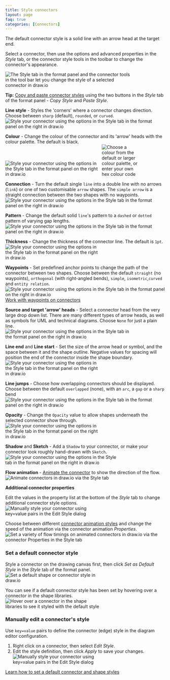 ```yaml
---
title: Style connectors
layout: page
faq: true
categories: [Connectors]
---
```


The default connector style is a solid line with an arrow head at the target end.

Select a connector, then use the options and advanced properties in the _Style_ tab, or the connector style tools in the toolbar to change the connector's appearance.

<img src="/assets/img/blog/connector-style-tools.png" style="width=100%;max-width:400px;;height:auto;" alt="The Style tab in the format panel and the connector tools in the tool bar let you change the style of a selected connector in draw.io">

**Tip:** [Copy and paste connector styles](/doc/faq/styles-copy-paste.html) using the two buttons in the _Style_ tab of the format panel - _Copy Style_ and _Paste Style_.

**Line style** - Styles the 'corners' where a connector changes direction. Choose between ``sharp`` (default), ``rounded``, or ``curved``.
<br /><img src="/assets/img/blog/style-tab-line-style.png" style="width=100%;max-width:500px;height:auto;" alt="Style your connector using the options in the Style tab in the format panel on the right in draw.io">

**Colour** - Change the colour of the connector and its 'arrow' heads with the colour palette. The default is black.
<br /><img src="/assets/img/blog/style-tab-colour.png" style="width=100%;max-width:300px;height:auto;" alt="Style your connector using the options in the Style tab in the format panel on the right in draw.io">    <img src="/assets/img/blog/colour-picker.png" style="width=100%;max-width:120px;height:auto;" alt="Choose a colour from the default or larger colour palette, or enter your own hex colour code">

**Connection** - Turn the default single ``line`` into a double line with no arrows (``link``) or one of two customisable ``arrow`` shapes. The ``simple arrow`` is a straight connection between the two shapes with no waypoints.
<br /><img src="/assets/img/blog/style-tab-connection.png" style="width=100%;max-width:500px;height:auto;" alt="Style your connector using the options in the Style tab in the format panel on the right in draw.io">

**Pattern** - Change the default solid ``line``'s pattern to a ``dashed`` or ``dotted`` pattern of varying gap lengths. 
<br /><img src="/assets/img/blog/style-tab-pattern.png" style="width=100%;max-width:500px;height:auto;" alt="Style your connector using the options in the Style tab in the format panel on the right in draw.io">

**Thickness** - Change the thickness of the connector line. The default is ``1pt``.
<br /><img src="/assets/img/blog/style-tab-thickness.png" style="width=100%;max-width:300px;height:auto;" alt="Style your connector using the options in the Style tab in the format panel on the right in draw.io">

**Waypoints** - Set predefined anchor points to change the path of the connector between two shapes. Choose between the default ``straight`` (no waypoints), ``orthogonal`` (with right-angled bends), ``simple``, ``isometric``,``curved`` and ``entity relation``.
<br /><img src="/assets/img/blog/style-tab-waypoints.png" style="width=100%;max-width:600px;height:auto;" alt="Style your connector using the options in the Style tab in the format panel on the right in draw.io">
<br />[Work with waypoints on connectors](/blog/waypoints-connectors.html)

**Source and target 'arrow' heads** - Select a connector head from the very large drop down list. There are many different types of arrow heads, as well as symbols for UML and technical diagrams. Choose ``None`` for just a plain line.
<br /><img src="/assets/img/blog/style-tab-line-start-line-end.png" style="width=100%;max-width:400px;height:auto;" alt="Style your connector using the options in the Style tab in the format panel on the right in draw.io">

**Line end** and **Line start** - Set the size of the arrow head or symbol, and the space between it and the shape outline. Negative values for spacing will position the end of the connector inside the shape boundary.
<br /><img src="/assets/img/blog/style-tab-line-end-line-start.png" style="width=100%;max-width:300px;height:auto;" alt="Style your connector using the options in the Style tab in the format panel on the right in draw.io">

**Line jumps** - Choose how overlapping connectors should be displayed. Choose between the default ``overlapped`` (none), with an ``arc``, a ``gap`` or a ``sharp`` bend
<br /><img src="/assets/img/blog/style-tab-line-jumps.png" style="width=100%;max-width:500px;height:auto;" alt="Style your connector using the options in the Style tab in the format panel on the right in draw.io">

**Opacity** - Change the ``Opacity`` value to allow shapes underneath the selected connector show through.
<br /><img src="/assets/img/blog/style-tab-opacity.png" style="width=100%;max-width:300px;height:auto;" alt="Style your connector using the options in the Style tab in the format panel on the right in draw.io">

**Shadow** and **Sketch**  - Add a ``Shadow`` to your connector, or make your connector look roughly hand-drawn with ``Sketch``.
<br /><img src="/assets/img/blog/style-tab-shadow-sketch.png" style="width=100%;max-width:350px;height:auto;" alt="Style your connector using the options in the Style tab in the format panel on the right in draw.io">

**Flow animation** - [Animate the connector](/doc/faq/connector-animate.html) to show the direction of the flow. 
<br /><img src="/assets/img/blog/style-tab-flow-animation.png" style="width=100%;max-width:350px;height:auto;" alt="Animate connectors in draw.io via the Style tab">

**Additional connector properties**

Edit the values in the property list at the bottom of the _Style_ tab to change additional connector style options. 
<br /><img src="/assets/img/blog/connector-properties.png" style="width=100%;max-width:300px;height:auto;" alt="Manually style your connector using key=value pairs in the Edit Style dialog">

Choose between different [connector animation styles](/blog/connector-animation-styles.html) and change the speed of the animation via the connector animation _Properties_.
<br /><img src="/assets/img/blog/flow-animation-properties.png" style="width=100%;max-width:500px;height:auto;" alt="Set a variety of flow timings on animated connectors in draw.io via the connector Properties in the Style tab">

### Set a default connector style

Style a connector on the drawing canvas first, then click _Set as Default Style_ in the _Style_ tab of the format panel. 
<br /><img src="/assets/img/blog/connector-style-default-set.png" style="width=100%;max-width:300px;height:auto;" alt="Set a default shape or connector style in draw.io">

You can see if a default connector style has been set by hovering over a connector in the shape libraries. 
<br /><img src="/assets/img/blog/connector-style-default-hover.png" style="width=100%;max-width:300px;height:auto;" alt="Hover over a connector in the shape libraries to see it styled with the default style">

### Manually edit a connector's style
Use ``key=value`` pairs to define the connector (edge) style in the diagram editor configuration. 

1. Right click on a connector, then select _Edit Style_. 
2. Edit the style definition, then click _Apply_ to save your changes. 
<br /><img src="/assets/img/blog/connector-edit-style.png" style="width=100%;max-width:300px;height:auto;" alt="Manually style your connector using key=value pairs in the Edit Style dialog">

[Learn how to set a default connector and shape styles](/doc/faq/configure-diagram-editor.html)